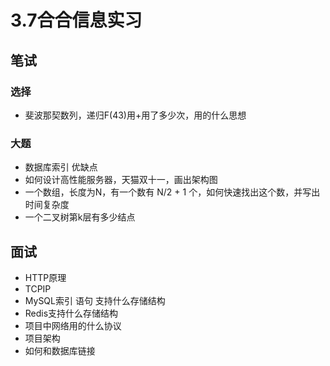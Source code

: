 # 3.7合合信息实习

## 笔试

### 选择

- 斐波那契数列，递归F(43)用+用了多少次，用的什么思想

### 大题

- 数据库索引 优缺点
- 如何设计高性能服务器，天猫双十一，画出架构图
- 一个数组，长度为N，有一个数有 N/2 + 1 个，如何快速找出这个数，并写出时间复杂度
- 一个二叉树第k层有多少结点

## 面试

- HTTP原理
- TCPIP
- MySQL索引 语句 支持什么存储结构
- Redis支持什么存储结构
- 项目中网络用的什么协议
- 项目架构
- 如何和数据库链接